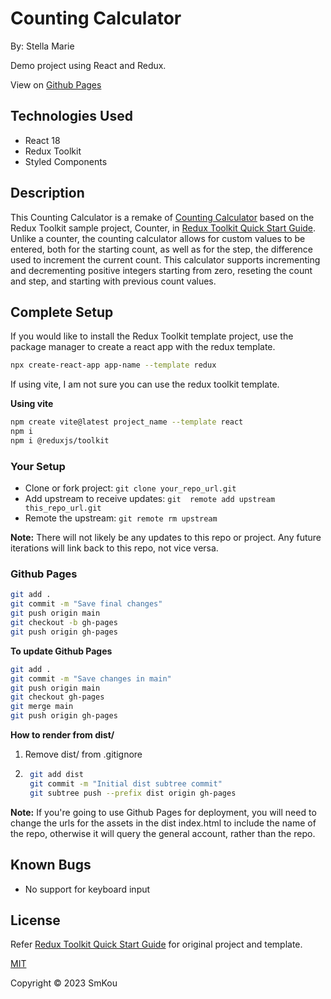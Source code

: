# Counting Calculator

By: Stella Marie

Demo project using React and Redux.

View on [Github Pages]()

## Technologies Used

- React 18
- Redux Toolkit
- Styled Components

## Description

This Counting Calculator is a remake of [Counting Calculator](https://github.com/SmKou/counting-calculator) based on the Redux Toolkit sample project, Counter, in [Redux Toolkit Quick Start Guide](https://redux-toolkit.js.org/tutorials/quick-start). Unlike a counter, the counting calculator allows for custom values to be entered, both for the starting count, as well as for the step, the difference used to increment the current count. This calculator supports incrementing and decrementing positive integers starting from zero, reseting the count and step, and starting with previous count values.

## Complete Setup

If you would like to install the Redux Toolkit template project, use the package manager to create a react app with the redux template.

```bash
npx create-react-app app-name --template redux
```

If using vite, I am not sure you can use the redux toolkit template.

**Using vite**
```bash
npm create vite@latest project_name --template react
npm i
npm i @reduxjs/toolkit
```

### Your Setup
-   Clone or fork project: ```git clone your_repo_url.git```
-   Add upstream to receive updates: ```git  remote add upstream this_repo_url.git```
-   Remote the upstream: ```git remote rm upstream```

**Note:** There will not likely be any updates to this repo or project. Any future iterations will link back to this repo, not vice versa.

### Github Pages
```bash
git add .
git commit -m "Save final changes"
git push origin main
git checkout -b gh-pages
git push origin gh-pages
```

**To update Github Pages**
```bash
git add .
git commit -m "Save changes in main"
git push origin main
git checkout gh-pages
git merge main
git push origin gh-pages
```

**How to render from dist/**
1. Remove dist/ from .gitignore
2. ```bash
    git add dist
    git commit -m "Initial dist subtree commit"
    git subtree push --prefix dist origin gh-pages
    ```

**Note:** If you're going to use Github Pages for deployment, you will need to change the urls for the assets in the dist index.html to include the name of the repo, otherwise it will query the general account, rather than the repo.

## Known Bugs

- No support for keyboard input

## License

Refer [Redux Toolkit Quick Start Guide](https://redux-toolkit.js.org/tutorials/quick-start) for original project and template.

[MIT](https://choosealicense.com/licenses/mit/)

Copyright © 2023 SmKou